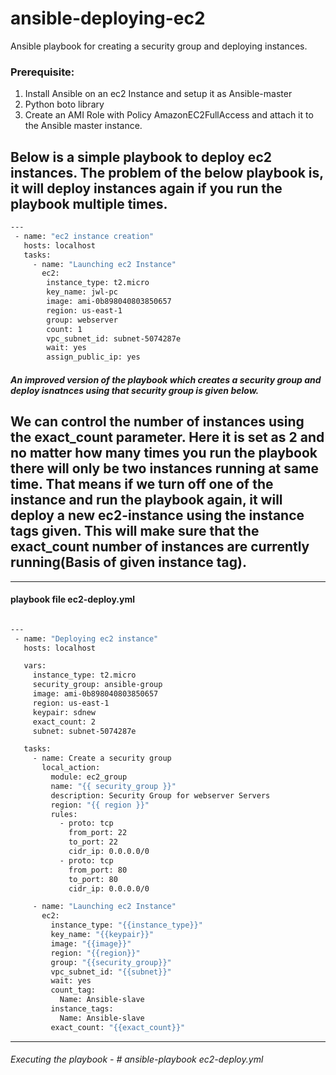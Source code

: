 # ansible-deploying-ec2
Ansible playbook for creating a security group and deploying instances.

### Prerequisite:
1. Install Ansible on an ec2 Instance and setup it as Ansible-master
2. Python boto library
3. Create an AMI Role with Policy AmazonEC2FullAccess and attach it to the Ansible master instance.

Below is a simple playbook to deploy ec2 instances. The problem of the below playbook is, it will deploy instances again if you run the playbook multiple times. 
---

```sh
---
 - name: "ec2 instance creation"
   hosts: localhost
   tasks:
     - name: "Launching ec2 Instance"
       ec2:
        instance_type: t2.micro
        key_name: jwl-pc
        image: ami-0b898040803850657
        region: us-east-1
        group: webserver
        count: 1
        vpc_subnet_id: subnet-5074287e
        wait: yes
        assign_public_ip: yes
```

##### An improved version of the playbook which creates a security group and deploy isnatnces using that security group is given below. 
We can control the number of instances using the exact_count parameter. Here it is set as 2 and no matter how many times you run the playbook there will only be two instances running at same time. That means if we turn off one of the instance and run the playbook again, it will deploy a new ec2-instance using the instance tags given. This will make sure that the exact_count number of instances are currently running(Basis of given instance tag).
---
---
#### playbook file ec2-deploy.yml
```sh

---
 - name: "Deploying ec2 instance"
   hosts: localhost

   vars:
     instance_type: t2.micro
     security_group: ansible-group
     image: ami-0b898040803850657
     region: us-east-1
     keypair: sdnew
     exact_count: 2
     subnet: subnet-5074287e

   tasks:
     - name: Create a security group
       local_action:
         module: ec2_group
         name: "{{ security_group }}"
         description: Security Group for webserver Servers
         region: "{{ region }}"
         rules:
           - proto: tcp
             from_port: 22
             to_port: 22
             cidr_ip: 0.0.0.0/0
           - proto: tcp
             from_port: 80
             to_port: 80
             cidr_ip: 0.0.0.0/0

     - name: "Launching ec2 Instance"
       ec2:
         instance_type: "{{instance_type}}"
         key_name: "{{keypair}}"
         image: "{{image}}"
         region: "{{region}}"
         group: "{{security_group}}"
         vpc_subnet_id: "{{subnet}}"
         wait: yes
         count_tag:
           Name: Ansible-slave
         instance_tags:
           Name: Ansible-slave
         exact_count: "{{exact_count}}"
```
---

###### Executing the playbook - # ansible-playbook ec2-deploy.yml


